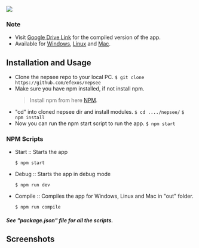 ![](https://img.shields.io/badge/efexos-nepsee-brightgreen)
### Note
- Visit [Google Drive Link](https://drive.google.com/drive/folders/1BiMXNkvClyFFvJmoSuCYRO4m72AWJv8X?usp=sharing) for the compiled version of the app.
 - Available for [Windows](https://drive.google.com/file/d/1xeyg5brzme4cWpgvfjyPaQ24zN-12dH4/view?usp=sharing), [Linux](https://drive.google.com/file/d/1ifu6XY4ou0Zyt23g6Qul0UURui-NRVRt/view?usp=sharing) and [Mac](https://drive.google.com/file/d/13ObRgVTJR5ADM7vB4kv17rGNhhbfJ06v/view?usp=sharing). 
## Installation and Usage
 - Clone the nepsee repo to your local PC.
    `$ git clone https://github.com/efexos/nepsee`
 - Make sure you have npm installed, if not install npm.
    > Install npm from here [NPM](https://www.npmjs.com/get-npm).
 - "cd" into cloned nepsee dir and install modules.
    `$ cd ..../nepsee/`
    `$ npm install`
 - Now you can run the npm start script to run the app.
    `$ npm start`
### NPM Scripts
 - Start :: Starts the app

    `$ npm start`
 
 - Debug :: Starts the app in debug mode

    `$ npm run dev`

 - Compile :: Compiles the app for Windows, Linux and Mac in "out" folder.

    `$ npm run compile`

 ##### See "package.json" file for all the scripts.
## Screenshots